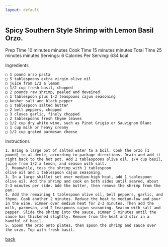 ```yaml
---
layout: default
---
```


##  Spicy Southern Style Shrimp with Lemon Basil Orzo.

Prep Time 10 minutes minutes
Cook Time 15 minutes minutes
Total Time 25 minutes minutes
Servings: 6
Calories Per Serving: 634 kcal


Ingredients

    ▢ 1 pound orzo pasta
    ▢ 5 tablespoons extra virgin olive oil
    ▢ juice from 1/2 a lemon
    ▢ 1/2 cup fresh basil, chopped
    ▢ 2 pounds raw shrimp, peeled and deveined
    ▢ 1 tablespoon plus 1-2 teaspoons cajun seasoning
    ▢ kosher salt and black pepper
    ▢ 1 tablespoon salted butter
    ▢ 2 bell peppers, chopped
    ▢ 3 cloves garlic, finely chopped
    ▢ 2 tablespoons fresh thyme leaves
    ▢ 1/2 cup dry white wine, such as Pinot Grigio or Sauvignon Blanc
    ▢ 1 cup milk or heavy creamy
    ▢ 1/2 cup grated parmesan cheese


Instructions

    1. Bring a large pot of salted water to a boil. Cook the orzo [1 pound] to al dente, according to package directions. Drain and add it right back to the hot pot. Add 2 tablespoons olive oil, 1/4 cup basil, juice from 1/2 a lemon, and season with salt.
    2. Meanwhile, toss the shrimp with 1 tablespoon
    olive oil and 1 tablespoon cajun seasoning.
    3. In a large skillet set over medium-high heat, add 1 tablespoon olive oil. Add the shrimp and cook on both sides until seared, about 2-3 minutes per side. Add the butter, then remove the shrimp from the pan. 
    4. Add the remaining 1 tablespoon olive oil, bell peppers, garlic, and thyme. Cook another 2 minutes. Reduce the heat to medium-low and pour in the wine. Simmer over medium heat for 2-3 minutes. Then add the milk, parmesan, and 2 teaspoons cajun seasoning. Season with salt and pepper. Slide the shrimp into the sauce, simmer 5 minutes until the sauce has thickened slightly. Remove from the heat and stir in a handful of basil.
    5. Spoon the orzo onto plates, then spoon the shrimp and sauce over the orzo. Top with fresh basil.



[back](./)


